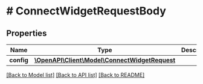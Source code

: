 # # ConnectWidgetRequestBody

## Properties

Name | Type | Description | Notes
------------ | ------------- | ------------- | -------------
**config** | [**\OpenAPI\Client\Model\ConnectWidgetRequest**](ConnectWidgetRequest.md) |  | [optional]

[[Back to Model list]](../../README.md#models) [[Back to API list]](../../README.md#endpoints) [[Back to README]](../../README.md)
